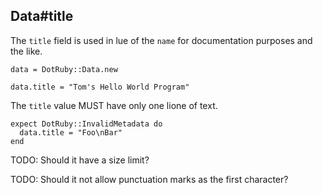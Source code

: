 ## Data#title

The `title` field is used in lue of the `name` for documentation
purposes and the like.

    data = DotRuby::Data.new

    data.title = "Tom's Hello World Program"

The `title` value MUST have only one lione of text.

    expect DotRuby::InvalidMetadata do
      data.title = "Foo\nBar"
    end

TODO: Should it have a size limit?

TODO: Should it not allow punctuation marks as the first character?

